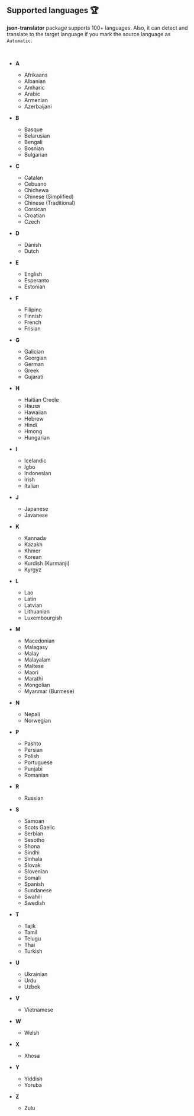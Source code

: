 ## Supported languages 🏆

**json-translator** package supports 100+ languages. Also, it can detect and translate to the target language if you mark the source language as `Automatic`.

</br>

- **A**

  - Afrikaans
  - Albanian
  - Amharic
  - Arabic
  - Armenian
  - Azerbaijani

- **B**

  - Basque
  - Belarusian
  - Bengali
  - Bosnian
  - Bulgarian

- **C**

  - Catalan
  - Cebuano
  - Chichewa
  - Chinese (Simplified)
  - Chinese (Traditional)
  - Corsican
  - Croatian
  - Czech

- **D**

  - Danish
  - Dutch

- **E**

  - English
  - Esperanto
  - Estonian

- **F**

  - Filipino
  - Finnish
  - French
  - Frisian

- **G**

  - Galician
  - Georgian
  - German
  - Greek
  - Gujarati

- **H**

  - Haitian Creole
  - Hausa
  - Hawaiian
  - Hebrew
  - Hindi
  - Hmong
  - Hungarian

- **I**

  - Icelandic
  - Igbo
  - Indonesian
  - Irish
  - Italian

- **J**

  - Japanese
  - Javanese

- **K**

  - Kannada
  - Kazakh
  - Khmer
  - Korean
  - Kurdish (Kurmanji)
  - Kyrgyz

- **L**

  - Lao
  - Latin
  - Latvian
  - Lithuanian
  - Luxembourgish

- **M**

  - Macedonian
  - Malagasy
  - Malay
  - Malayalam
  - Maltese
  - Maori
  - Marathi
  - Mongolian
  - Myanmar (Burmese)

- **N**

  - Nepali
  - Norwegian

- **P**

  - Pashto
  - Persian
  - Polish
  - Portuguese
  - Punjabi
  - Romanian

- **R**

  - Russian

- **S**

  - Samoan
  - Scots Gaelic
  - Serbian
  - Sesotho
  - Shona
  - Sindhi
  - Sinhala
  - Slovak
  - Slovenian
  - Somali
  - Spanish
  - Sundanese
  - Swahili
  - Swedish

- **T**

  - Tajik
  - Tamil
  - Telugu
  - Thai
  - Turkish

- **U**

  - Ukrainian
  - Urdu
  - Uzbek

- **V**

  - Vietnamese

- **W**

  - Welsh

- **X**

  - Xhosa

- **Y**

  - Yiddish
  - Yoruba

- **Z**
  - Zulu